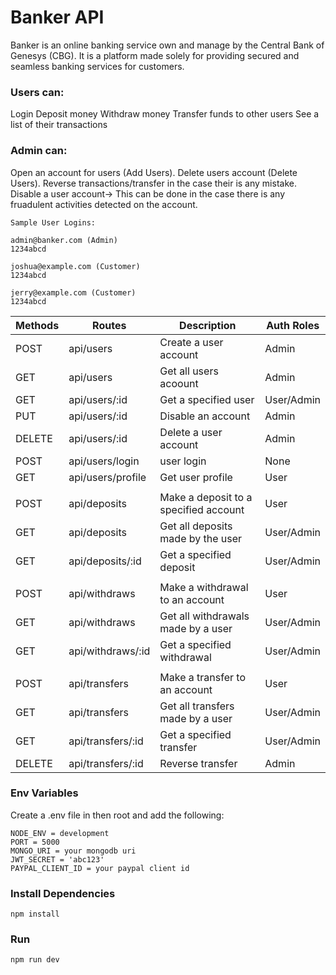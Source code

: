 # Banker API

Banker is an online banking service own and manage by the Central Bank of Genesys (CBG). It is a platform made solely for providing secured and seamless banking services for customers.

### Users can:
 Login
 Deposit money
 Withdraw money
 Transfer funds to other users
 See a list of their transactions

### Admin can:
 Open an account for users (Add Users).
 Delete users account (Delete Users).
 Reverse transactions/transfer in the case their is any mistake.
 Disable a user account-> This can be done in the case there is any fruadulent activities detected on the account.

```
Sample User Logins:

admin@banker.com (Admin)
1234abcd

joshua@example.com (Customer)
1234abcd

jerry@example.com (Customer)
1234abcd
```


| Methods | Routes            | Description                           | Auth Roles |
|---------|-------------------|---------------------------------------|------------|
| POST    | api/users         | Create a user account                 | Admin      |
| GET     | api/users         | Get all users acoount                 | Admin      |
| GET     | api/users/:id     | Get a specified user                  | User/Admin |
| PUT     | api/users/:id     | Disable an account                    | Admin      |
| DELETE  | api/users/:id     | Delete a user account                 | Admin      |
| POST    | api/users/login   | user login                            | None       |
| GET     | api/users/profile | Get user profile                      | User       |
|         |                   |                                       |            |
| POST    | api/deposits      | Make a deposit to a specified account | User       |
| GET     | api/deposits      | Get all deposits made by the user     | User/Admin |
| GET     | api/deposits/:id  | Get a specified deposit               | User/Admin |
|         |                   |                                       |            |
| POST    | api/withdraws     | Make a withdrawal to an account       | User       |
| GET     | api/withdraws     | Get all withdrawals made by a user    | User/Admin |
| GET     | api/withdraws/:id | Get a specified withdrawal            | User/Admin |
|         |                   |                                       |            |
| POST    | api/transfers     | Make a transfer to an account         | User       |
| GET     | api/transfers     | Get all transfers made by a user      | User/Admin |
| GET     | api/transfers/:id | Get a specified transfer              | User/Admin |
| DELETE  | api/transfers/:id | Reverse transfer                      | Admin      |


### Env Variables

Create a .env file in then root and add the following:

```
NODE_ENV = development
PORT = 5000
MONGO_URI = your mongodb uri
JWT_SECRET = 'abc123'
PAYPAL_CLIENT_ID = your paypal client id
```

### Install Dependencies

```
npm install
```

### Run

```
npm run dev
```